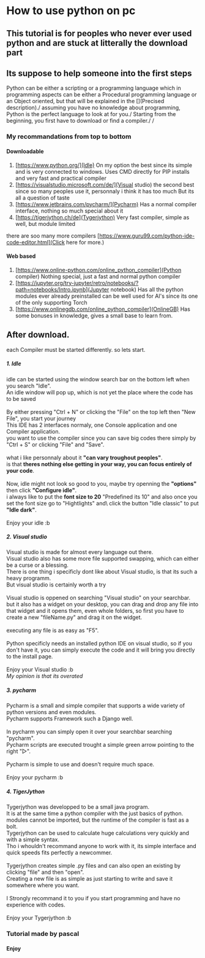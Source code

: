 # How to use python on pc

## This tutorial is for peoples who never ever used python and are stuck at litterally the download part
## Its suppose to help someone into the first steps

Python can be either a scripting or a programming language which in programming aspects can be either a Procedural programming language or an Object oriented, but that will be explained in the [](Precised description)./
assuming you have no knowledge about programming, Python is the perfect language to look at for you./
Starting from the beginning, you first have to download or find a compiler./
/
### My recommandations from top to bottom
#### Downloadable

1. [https://www.python.org/](Idle)
On my option the best since its simple and is very connected to windows.
Uses CMD directly for PIP installs and very fast and practical compiler
2. [https://visualstudio.microsoft.com/de/](Visual studio)
the second best since so many peoples use it, personnaly i think it has too much
But its all a question of taste
3. [https://www.jetbrains.com/pycharm/](Pycharm)
Has a normal compiler interface, nothing so much special about it
4. [https://tigerjython.ch/de](Tygerjython)
Very fast compiler, simple as well, but module limited

there are soo many more compilers
[https://www.guru99.com/python-ide-code-editor.html](Click here for more.)

#### Web based

1. [https://www.online-python.com/online_python_compiler](Python compiler)
Nothing special, just a fast and normal python compiler
2. [https://jupyter.org/try-jupyter/retro/notebooks/?path=notebooks/Intro.ipynb](Jupyter notebook)
Has all the python modules ever already preinstalled
can be well used for AI's since its one of the only supporting Torch
3. [https://www.onlinegdb.com/online_python_compiler](OnlineGB)
Has some bonuses in knowledge, gives a small base to learn from.


## After download.

each Compiler must be started differently.
so lets start.

##### 1. Idle
idle can be started using the window search bar on the bottom left when you search "Idle".\
An idle window will pop up, which is not yet the place where the code has to be saved\
\
By either pressing "Ctrl + N" or clicking the "File" on the top left then "New File", you start your journey\
This IDE has 2 interfaces normaly, one Console application and one Compiler application.\
you want to use the compiler since you can save big codes there simply by "Ctrl + S" or clicking "File" and "Save".\
\
what i like personnaly about it **"can vary troughout peoples"**.\
is that **theres nothing else getting in your way, you can focus entirely of your code**.\
\
Now, idle might not look so good to you, maybe try openning the **"options"** then click **"Configure idle"**.\
i always like to put the **font size to 20** "Predefined its 10" and also once you set the font size go to "Hightlights" and\ click the button "Idle classic" to put **"Idle dark"**.\
\
Enjoy your idle :b

##### 2. Visual studio
Visual studio is made for almost every language out there.\
Visual studio also has some more file supported swapping, which can either be a curse or a blessing.\
There is one thing i specificly dont like about Visual studio, is that its such a heavy programm.\
But visual studio is certainly worth a try\
\
Visual studio is oppened on searching "Visual studio" on your searchbar.\
but it also has a widget on your desktop, you can drag and drop any file into that widget and it opens them, even whole folders, so first you have to create a new "fileName.py" and drag it on the widget.\
\
executing any file is as easy as "F5".\
\
Python specificly needs an installed python IDE on visual studio, so if you don't have it, you can simply execute the code and it will bring you directly to the install page.\
\
Enjoy your Visual studio :b\
_My opinion is that its overated_

##### 3. pycharm
Pycharm is a small and simple compiler that supports a wide variety of python versions and even modules.\
Pycharm supports Framework such a Django well.\
\
In pycharm you can simply open it over your searchbar searching "pycharm".\
Pycharm scripts are executed trought a simple green arrow pointing to the right "▷".\
\
Pycharm is simple to use and doesn't require much space.\
\
Enjoy your pycharm :b

##### 4. TigerJython
Tygerjython was developped to be a small java program.\
It is at the same time a python compiler with the just basics of python.\
modules cannot be imported, but the runtime of the compiler is fast as a bolt.\
Tygerjython can be used to calculate huge calculations very quickly and with a simple syntax.\
Tho i whouldn't recommand anyone to work with it, its simple interface and quick speeds fits perfectly a newcommer.\
\
Tygerjython creates simple .py files and can also open an existing by clicking "file" and then "open".\
Creating a new file is as simple as just starting to write and save it somewhere where you want.\
\
I Strongly recommand it to you if you start programming and have no experience with codes.\
\
Enjoy your Tygerjython :b


### Tutorial made by pascal
#### Enjoy
